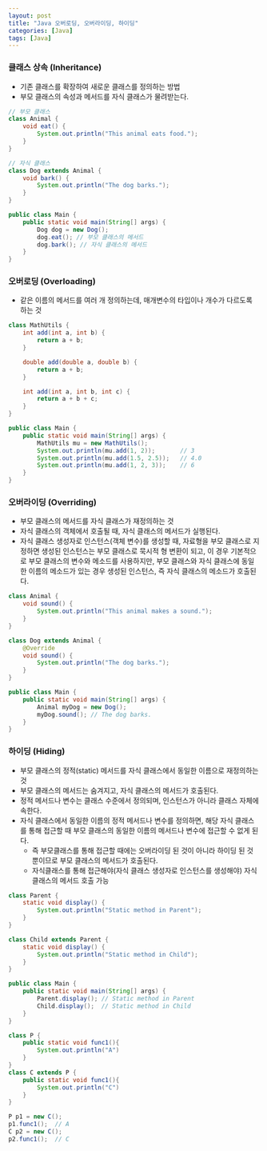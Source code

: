 ```yaml
---
layout: post
title: "Java 오버로딩, 오버라이딩, 하이딩"
categories: [Java]
tags: [Java]
---
```


### 클래스 상속 (Inheritance)

- 기존 클래스를 확장하여 새로운 클래스를 정의하는 방법
- 부모 클래스의 속성과 메서드를 자식 클래스가 물려받는다.

```java
// 부모 클래스
class Animal {
    void eat() {
        System.out.println("This animal eats food.");
    }
}

// 자식 클래스
class Dog extends Animal {
    void bark() {
        System.out.println("The dog barks.");
    }
}

public class Main {
    public static void main(String[] args) {
        Dog dog = new Dog();
        dog.eat(); // 부모 클래스의 메서드
        dog.bark(); // 자식 클래스의 메서드
    }
}
```

### 오버로딩 (Overloading)

- 같은 이름의 메서드를 여러 개 정의하는데, 매개변수의 타입이나 개수가 다르도록 하는 것

```java
class MathUtils {
    int add(int a, int b) {
        return a + b;
    }

    double add(double a, double b) {
        return a + b;
    }

    int add(int a, int b, int c) {
        return a + b + c;
    }
}

public class Main {
    public static void main(String[] args) {
        MathUtils mu = new MathUtils();
        System.out.println(mu.add(1, 2));       // 3
        System.out.println(mu.add(1.5, 2.5));   // 4.0
        System.out.println(mu.add(1, 2, 3));    // 6
    }
}
```

### 오버라이딩 (Overriding)

- 부모 클래스의 메서드를 자식 클래스가 재정의하는 것
- 자식 클래스의 객체에서 호출될 때, 자식 클래스의 메서드가 실행된다.
- 자식 클래스 생성자로 인스턴스(객체 변수)를 생성할 때, 자료형을 부모 클래스로 지정하면 생성된 인스턴스는 부모 클래스로 묵시적 형 변환이 되고, 이 경우 기본적으로 부모 클래스의 변수와 메소드를 사용하지만, 부모 클래스와 자식 클래스에 동일한 이름의 메소드가 있는 경우 생성된 인스턴스, 즉 자식 클래스의 메소드가 호출된다.

```java
class Animal {
    void sound() {
        System.out.println("This animal makes a sound.");
    }
}

class Dog extends Animal {
    @Override
    void sound() {
        System.out.println("The dog barks.");
    }
}

public class Main {
    public static void main(String[] args) {
        Animal myDog = new Dog();
        myDog.sound(); // The dog barks.
    }
}
```

### 하이딩 (Hiding)

- 부모 클래스의 정적(static) 메서드를 자식 클래스에서 동일한 이름으로 재정의하는 것
- 부모 클래스의 메서드는 숨겨지고, 자식 클래스의 메서드가 호출된다.
- 정적 메서드나 변수는 클래스 수준에서 정의되며, 인스턴스가 아니라 클래스 자체에 속한다.
- 자식 클래스에서 동일한 이름의 정적 메서드나 변수를 정의하면, 해당 자식 클래스를 통해 접근할 때 부모 클래스의 동일한 이름의 메서드나 변수에 접근할 수 없게 된다.
  - 즉 부모클래스를 통해 접근할 때에는 오버라이딩 된 것이 아니라 하이딩 된 것 뿐이므로 부모 클래스의 메서드가 호출된다.
  - 자식클래스를 통해 접근해야(자식 클래스 생성자로 인스턴스를 생성해야) 자식 클래스의 메서드 호출 가능

```java
class Parent {
    static void display() {
        System.out.println("Static method in Parent");
    }
}

class Child extends Parent {
    static void display() {
        System.out.println("Static method in Child");
    }
}

public class Main {
    public static void main(String[] args) {
        Parent.display(); // Static method in Parent
        Child.display();  // Static method in Child
    }
}
```

```java
class P {
    public static void func1(){
        System.out.println("A")
    }
}
class C extends P {
    public static void func1(){
        System.out.println("C")
    }
}

P p1 = new C();
p1.func1();  // A
C p2 = new C();
p2.func1();  // C
```
